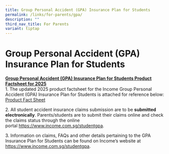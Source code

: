 ```yaml
---
title: Group Personal Accident (GPA) Insurance Plan for Students
permalink: /links/for-parents/gpa/
description: ""
third_nav_title: For Parents
variant: tiptap
---
```

<h1>Group Personal Accident (GPA) Insurance Plan for Students</h1>
<p><strong><u>Group Personal Accident (GPA) Insurance Plan for Students Product Factsheet for 2025</u></strong>
<br>1. The updated 2025 product factsheet for the Income Group Personal Accident
(GPA) Insurance Plan for Students is attached for reference below:
<br><a href="/files/Product_Fact_Sheet__Year_2025_.pdf" rel="noopener nofollow" target="_blank">Product Fact Sheet</a>
</p>
<p>2. All student accident insurance claims submission are to be&nbsp;<strong>submitted electronically</strong>.&nbsp;Parents/students
are to submit their claims online and check the claims status through the
online portal&nbsp;<a href="https://www.income.com.sg/studentgpa" rel="noopener noreferrer nofollow" target="_blank">https://www.income.com.sg/studentgpa</a>.</p>
<p>3. Information on claims, FAQs and other details pertaining to the GPA
Insurance Plan for Students can be found on Income’s website at&nbsp;
<a href="https://www.income.com.sg/studentgpa" rel="noopener noreferrer nofollow" target="_blank">https://www.income.com.sg/studentgpa</a>.</p>